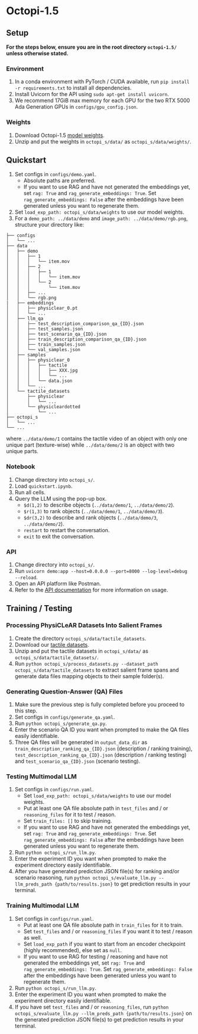 # Octopi-1.5
## Setup
**For the steps below, ensure you are in the root directory `octopi-1.5/` unless otherwise stated.**

### Environment
1. In a conda environment with PyTorch / CUDA available, run `pip install -r requirements.txt` to install all dependencies.
2. Install Uvicorn for the API using `sudo apt-get install uvicorn`.
3. We recommend 17GiB max memory for each GPU for the two RTX 5000 Ada Generation GPUs in `configs/gpu_config.json`.

### Weights
1. Download Octopi-1.5 	 [model weights](https://drive.google.com/file/d/1YMn6V5W-_qvDlCbVSdZiufe729BOEl-A/view?usp=sharing).
2. Unzip and put the weights in `octopi_s/data/` as `octopi_s/data/weights/`.


## Quickstart
1. Set configs in `configs/demo.yaml`.
    * Absolute paths are preferred.
    * If you want to use RAG and have not generated the embeddings yet, set `rag: True` and `rag_generate_embeddings: True`. Set `rag_generate_embeddings: False` after the embeddings have been generated unless you want to regenerate them.
2. Set `load_exp_path: octopi_s/data/weights` to use our model weights.
3. For a `demo_path: ../data/demo` and `image_path: ../data/demo/rgb.png`, structure your directory like:
```
├── configs
│   └── ...
├── data
│   ├── demo
│   │   ├── 1
│   │   │   └── item.mov
│   │   ├── 2
│   │   │   ├── 1
│   │   │   │   └── item.mov
│   │   │   └── 2
│   │   │       └── item.mov
│   │   ├── ...
│   │   └── rgb.png
|   ├── embeddings
│   │   ├── physiclear_0.pt
│   │   └── ...
│   ├── llm_qa
│   │   ├── test_description_comparison_qa_{ID}.json
│   │   ├── test_samples.json
│   │   ├── test_scenario_qa_{ID}.json
│   │   ├── train_description_comparison_qa_{ID}.json
│   │   ├── train_samples.json
│   │   └── val_samples.json
│   ├── samples
│   │   ├── physiclear_0
│   │   │   ├── tactile
│   │   │   │   ├── XXX.jpg
│   │   │   │   └── ...
│   │   │   └── data.json
│   │   └── ...
│   └── tactile_datasets
│       ├── physiclear
│       │   └── ...
│       └── physicleardotted
│           └── ...
├── octopi_s
│   └── ...
└── ...
```
where `../data/demo/1` contains the tactile video of an object with only one unique part (texture-wise) while `../data/demo/2` is an object with two unique parts.

### Notebook
1. Change directory into `octopi_s/`.
2. Load `quickstart.ipynb`.
3. Run all cells.
4. Query the LLM using the pop-up box.
    * `$d(1,2)` to describe objects (`../data/demo/1`, `../data/demo/2`).
    * `$r(1,3)` to rank objects (`../data/demo/1`, `../data/demo/3`).
    * `$dr(3,2)` to describe and rank objects (`../data/demo/3`, `../data/demo/2`).
    * `restart` to restart the conversation.
    * `exit` to exit the conversation.

### API
1. Change directory into `octopi_s/`.
2. Run `uvicorn demo:app --host=0.0.0.0 --port=8000 --log-level=debug --reload`.
3. Open an API platform like Postman.
4. Refer to the [API documentation](https://github.com/clear-nus/Octopi-1.5/wiki/API) for more information on usage.


## Training / Testing
### Processing PhysiCLeAR Datasets Into Salient Frames
1. Create the directory `octopi_s/data/tactile_datasets`.
2. Download our [tactile datasets](https://drive.google.com/file/d/1ckSzE4DxSiq4U34gWBIUGreImryLw94c/view?usp=drive_link).
3. Unzip and put the tactile datasets in `octopi_s/data/` as `octopi_s/data/tactile_datasets/`.
4. Run `python octopi_s/process_datasets.py --dataset_path octopi_s/data/tactile_datasets` to extract salient frame spans and generate data files mapping objects to their sample folder(s).

### Generating Question-Answer (QA) Files
1. Make sure the previous step is fully completed before you proceed to this step.
2. Set configs in `configs/generate_qa.yaml`.
3. Run `python octopi_s/generate_qa.py`.
4. Enter the scenario QA ID you want when prompted to make the QA files easily identifiable.
5. Three QA files will be generated in `output_data_dir` as `train_description_ranking_qa_{ID}.json` (description / ranking training), `test_description_ranking_qa_{ID}.json` (description / ranking testing) and `test_scenario_qa_{ID}.json` (scenario testing).

### Testing Multimodal LLM
1. Set configs in `configs/run.yaml`.
    * Set `load_exp_path: octopi_s/data/weights` to use our model weights.
    * Put at least one QA file absolute path in `test_files` and / or `reasoning_files` for it to test / reason.
    * Set `train_files: []` to skip training.
    * If you want to use RAG and have not generated the embeddings yet, set `rag: True` and `rag_generate_embeddings: True`. Set `rag_generate_embeddings: False` after the embeddings have been generated unless you want to regenerate them.
2. Run `python octopi_s/run_llm.py`.
3. Enter the experiment ID you want when prompted to make the experiment directory easily identifiable.
4. After you have generated prediction JSON file(s) for ranking and/or scenario reasoning, run `python octopi_s/evaluate_llm.py --llm_preds_path {path/to/results.json}` to get prediction results in your terminal.

### Training Multimodal LLM
1. Set configs in `configs/run.yaml`.
    * Put at least one QA file absolute path in `train_files` for it to train.
    * Set `test_files` and / or `reasoning_files` if you want it to test / reason as well.
    * Set `load_exp_path` if you want to start from an encoder checkpoint (highly recommended), else set as `null`.
    * If you want to use RAG for testing / reasoning and have not generated the embeddings yet, set `rag: True` and `rag_generate_embeddings: True`. Set `rag_generate_embeddings: False` after the embeddings have been generated unless you want to regenerate them.
2. Run `python octopi_s/run_llm.py`.
3. Enter the experiment ID you want when prompted to make the experiment directory easily identifiable.
4. If you have set `test_files` and / or `reasoning_files`, run `python octopi_s/evaluate_llm.py --llm_preds_path {path/to/results.json}` on the generated prediction JSON file(s) to get prediction results in your terminal.
